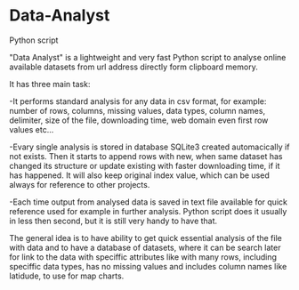 # Data-Analyst
Python script


"Data Analyst" is a lightweight and very fast Python script to analyse online available datasets from url address directly form clipboard memory.

It has three main task:

-It performs standard analysis for any data in csv format, for example: number of rows, columns, missing values, data types, column names, delimiter, size of the file, downloading time, web domain even first row values etc...

-Evary single analysis is stored in database SQLite3 created automacically if not exists. Then it starts to append rows with new, when same dataset has changed its structure or update existing with faster downloading time, if it has happened. It will also keep original index value, which can be used always for reference to other projects.

-Each time output from analysed data is saved in text file available for quick reference used for example in further analysis. Python script does it usually in less then second, but it is still very handy to have that.

The general idea is to have ability to get quick essential analysis of the file with data and to have a database of datasets, where it can be search later for link to the data with speciffic attributes like with many rows, including speciffic data types, has no missing values and includes column names like latidude, to use for map charts.
